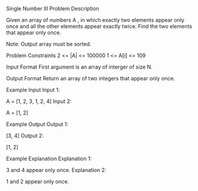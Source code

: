 Single Number III
Problem Description

Given an array of numbers A , in which exactly two elements appear only once and all the other elements appear exactly twice. Find the two elements that appear only once.

Note: Output array must be sorted.



Problem Constraints
2 <= |A| <= 100000
1 <= A[i] <= 109



Input Format
First argument is an array of interger of size N.



Output Format
Return an array of two integers that appear only once.



Example Input
Input 1:

A = [1, 2, 3, 1, 2, 4]
Input 2:

A = [1, 2]


Example Output
Output 1:

[3, 4]
Output 2:

[1, 2]


Example Explanation
Explanation 1:

 3 and 4 appear only once.
Explanation 2:

 1 and 2 appear only once.
